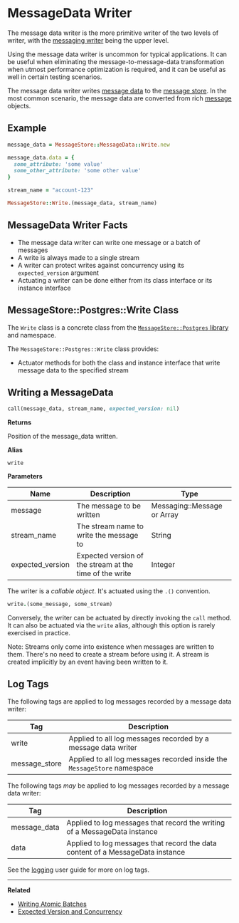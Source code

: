 # MessageData Writer

The message data writer is the more primitive writer of the two levels of writer, with the [messaging writer](./messaging-writer.md) being the upper level.

Using the message data writer is uncommon for typical applications. It can be useful when eliminating the message-to-message-data transformation when utmost performance optimization is required, and it can be useful as well in certain testing scenarios.

The message data writer writes [message data](/user-guide/messages-and-message-data/message-data.md) to the [message store](/user-guide/message-store). In the most common scenario, the message data are converted from rich [message](/user-guide/messages-and-message-data/messages.md) objects.

## Example

``` ruby
message_data = MessageStore::MessageData::Write.new

message_data.data = {
  some_attribute: 'some value'
  some_other_attribute: 'some other value'
}

stream_name = "account-123"

MessageStore::Write.(message_data, stream_name)
```

## MessageData Writer Facts

- The message data writer can write one message or a batch of messages
- A write is always made to a single stream
- A writer can protect writes against concurrency using its `expected_version` argument
- Actuating a writer can be done either from its class interface or its instance interface

## MessageStore::Postgres::Write Class

The `Write` class is a concrete class from the [`MessageStore::Postgres` library](../libraries.md#message-store-postgres) and namespace.

The `MessageStore::Postgres::Write` class provides:

- Actuator methods for both the class and instance interface that write message data to the specified stream

## Writing a MessageData

``` ruby
call(message_data, stream_name, expected_version: nil)
```
**Returns**

Position of the message_data written.

**Alias**

`write`

**Parameters**

| Name | Description | Type |
| --- | --- | --- |
| message | The message to be written | Messaging::Message or Array |
| stream_name | The stream name to write the message to | String |
| expected_version | Expected version of the stream at the time of the write | Integer |

The writer is a _callable object_. It's actuated using the `.()` convention.

``` ruby
write.(some_message, some_stream)
```

Conversely, the writer can be actuated by directly invoking the `call` method. It can also be actuated via the `write` alias, although this option is rarely exercised in practice.

<div class="note custom-block">
  <p>
    Note: Streams only come into existence when messages are written to them. There's no need to create a stream before using it. A stream is created implicitly by an event having been written to it.
  </p>
</div>

## Log Tags

The following tags are applied to log messages recorded by a message data writer:

| Tag | Description |
| --- | --- |
| write | Applied to all log messages recorded by a message data writer |
| message_store | Applied to all log messages recorded inside the `MessageStore` namespace |

The following tags _may_ be applied to log messages recorded by a message data writer:

| Tag | Description |
| --- | --- |
| message_data | Applied to log messages that record the writing of a MessageData instance |
| data | Applied to log messages that record the data content of a MessageData instance |

See the [logging](/user-guide/logging/) user guide for more on log tags.

- - -
**Related**

- [Writing Atomic Batches](./atomic-batches.md)
- [Expected Version and Concurrency](./expected-version.md)
